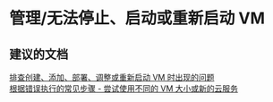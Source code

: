 <properties
    pageTitle="管理/无法停止、启动或重新启动 VM"
    description="管理/无法停止、启动或重新启动 VM"
    service="microsoft.compute"
    resource="virtualmachines"
    authors="aashu"
    displayOrder=""
    selfHelpType="generic"
    supportTopicIds="32411817"
    resourceTags="linux"
    productPesIds="15571"
    cloudEnvironments="public"
/>


# 管理/无法停止、启动或重新启动 VM

## **建议的文档**
[排查创建、添加、部署、调整或重新启动 VM 时出现的问题](http://aka.ms/azCreateTroubleshoot)<br>
[根据错误执行的常见步骤 - 尝试使用不同的 VM 大小或新的云服务](https://azure.microsoft.com/documentation/articles/virtual-machines-windows-allocation-failure/#error-string-lookup)



<!--HONumber=Jul16_HO4-->


